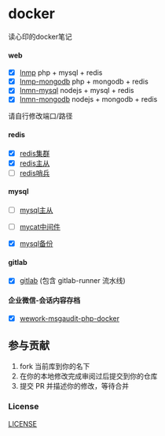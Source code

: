 # docker

读心印的docker笔记


#### web


- [x] [lnmp](./lnmp/) php + mysql + redis
- [x] [lnmp-mongodb](./lnmp_mongodb/) php + mongodb + redis
- [x] [lnmn-mysql](./lnmn_mysql/) nodejs + mysql + redis 
- [x] [lnmn-mongodb](./lnmn_mongodb/) nodejs + mongodb + redis

请自行修改端口/路径

#### redis

- [x] [redis集群](./redis-cluster/)
- [x] [redis主从](./redis-master-slave/) 
- [ ] [redis哨兵](./redis-sentinel/) 

#### mysql
  
- [ ] [mysql主从](./mysql-master-slave/)  
- [ ] [mycat中间件](./mycat/) 
- [x] [mysql备份](./mysql-backup/) 


#### gitlab

- [x] [gitlab](./gitlab/)  (包含 gitlab-runner 流水线)

#### 企业微信-会话内容存档

- [x] [wework-msgaudit-php-docker](https://github.com/aa24615/wework-msgaudit-php-docker)

## 参与贡献

1. fork 当前库到你的名下
2. 在你的本地修改完成审阅过后提交到你的仓库
3. 提交 PR 并描述你的修改，等待合并

### License

[LICENSE](LICENSE)